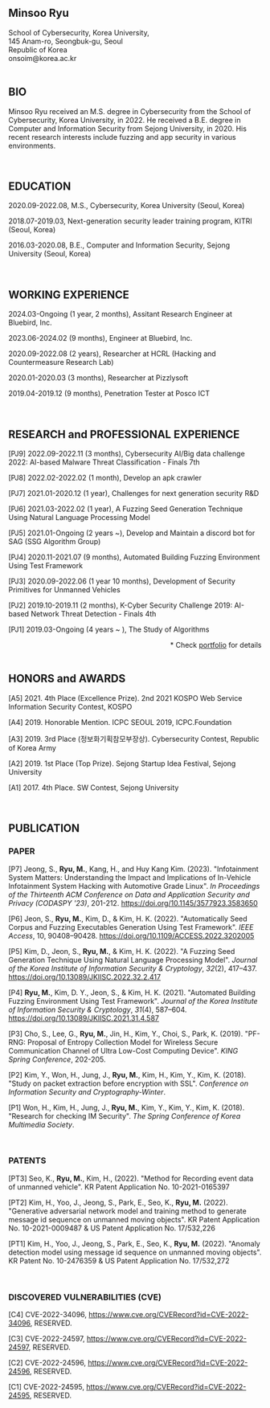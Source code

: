 <div style="text-align: left">
    <h2>
        Minsoo Ryu
    </h2>
    School of Cybersecurity, Korea University,<br>
    145 Anam-ro, Seongbuk-gu, Seoul<br>
    Republic of Korea<br>
    onsoim@korea.ac.kr<br>
</div>

<br>

## BIO

Minsoo Ryu received an M.S. degree in Cybersecurity from the School of Cybersecurity, Korea University, in 2022. He received a B.E. degree in Computer and Information Security from Sejong University, in 2020. His recent research interests include fuzzing and app security in various environments.

<br>

## EDUCATION

2020.09-2022.08, M.S., Cybersecurity, Korea University (Seoul, Korea)

2018.07-2019.03, Next-generation security leader training program, KITRI (Seoul, Korea)

2016.03-2020.08, B.E., Computer and Information Security, Sejong University (Seoul, Korea)

<br>

## WORKING EXPERIENCE

2024.03-Ongoing (1 year, 2 months), Assitant Research Engineer at Bluebird, Inc.

2023.06-2024.02 (9 months), Engineer at Bluebird, Inc.

2020.09-2022.08 (2 years), Researcher at HCRL (Hacking and Countermeasure Research Lab)

2020.01-2020.03 (3 months), Researcher at Pizzlysoft

2019.04-2019.12 (9 months), Penetration Tester at Posco ICT

<br>

## RESEARCH and PROFESSIONAL EXPERIENCE<!-- (SELECTED) -->

[PJ9] 2022.09-2022.11 (3 months), Cybersecurity AI/Big data challenge 2022: AI-based Malware Threat Classification - Finals 7th

[PJ8] 2022.02-2022.02 (1 month), Develop an apk crawler

[PJ7] 2021.01-2020.12 (1 year), Challenges for next generation security R&D

[PJ6] 2021.03-2022.02 (1 year), A Fuzzing Seed Generation Technique Using Natural Language Processing Model

[PJ5] 2021.01-Ongoing (2 years ~), Develop and Maintain a discord bot for SAG (SSG Algorithm Group)

[PJ4] 2020.11-2021.07 (9 months), Automated Building Fuzzing Environment Using Test Framework

[PJ3] 2020.09-2022.06 (1 year 10 months), Development of Security Primitives for Unmanned Vehicles

[PJ2] 2019.10-2019.11 (2 months), K-Cyber Security Challenge 2019: AI-based Network Threat Detection - Finals 4th

[PJ1] 2019.03-Ongoing (4 years ~ ), The Study of Algorithms

<div style="text-align: right">
    * Check <a href="https://onsoim.notion.site/80ab8146fff94083906fa344cd7f9959">portfolio</a> for details 
</div>

<br>

## HONORS and AWARDS

<!-- 년도, 상이름, 수역 기관 -->

[A5] 2021. 4th Place (Excellence Prize). 2nd 2021 KOSPO Web Service Information Security Contest, KOSPO

[A4] 2019. Honorable Mention. ICPC SEOUL 2019, ICPC.Foundation

[A3] 2019. 3rd Place (정보화기획참모부장상). Cybersecurity Contest, Republic of Korea Army

[A2] 2019. 1st Place (Top Prize). Sejong Startup Idea Festival, Sejong University

[A1] 2017. 4th Place. SW Contest, Sejong University

<br>

## PUBLICATION

### PAPER

<!-- APA style -->

[P7] Jeong, S., **Ryu, M.**, Kang, H., and Huy Kang Kim. (2023). "Infotainment System Matters: Understanding the Impact and Implications of In-Vehicle Infotainment System Hacking with Automotive Grade Linux". *In Proceedings of the Thirteenth ACM Conference on Data and Application Security and Privacy (CODASPY '23)*, 201-212. https://doi.org/10.1145/3577923.3583650

[P6] Jeon, S., **Ryu, M.**, Kim, D., & Kim, H. K. (2022). "Automatically Seed Corpus and Fuzzing Executables Generation Using Test Framework". *IEEE Access*, 10, 90408–90428. https://doi.org/10.1109/ACCESS.2022.3202005

[P5] Kim, D., Jeon, S., **Ryu, M.**, & Kim, H. K. (2022). "A Fuzzing Seed Generation Technique Using Natural Language Processing Model". *Journal of the Korea Institute of Information Security & Cryptology*, *32*(2), 417–437. https://doi.org/10.13089/JKIISC.2022.32.2.417

[P4] **Ryu, M.**, Kim, D. Y., Jeon, S., & Kim, H. K. (2021). "Automated Building Fuzzing Environment Using Test Framework". *Journal of the Korea Institute of Information Security & Cryptology*, *31*(4), 587–604. https://doi.org/10.13089/JKIISC.2021.31.4.587

[P3] Cho, S., Lee, G., **Ryu, M.**, Jin, H., Kim, Y., Choi, S., Park, K. (2019). "PF-RNG: Proposal of Entropy Collection Model for Wireless Secure Communication Channel of Ultra Low-Cost Computing Device". *KING Spring Conference*, 202-205.

[P2] Kim, Y., Won, H., Jung, J., **Ryu, M.**, Kim, H., Kim, Y., Kim, K. (2018). "Study on packet extraction before encryption with SSL". *Conference on Information Security and Cryptography-Winter*.

[P1] Won, H., Kim, H., Jung, J., **Ryu, M.**, Kim, Y., Kim, Y., Kim, K. (2018). "Research for checking IM Security". *The Spring Conference of Korea Multimedia Society*.

<br>

### PATENTS

<!-- 발명자. (특허연도). 특허명. 특허라이센스 -->

[PT3] Seo, K., **Ryu, M.**, Kim, H., (2022). "Method for Recording event data of unmanned vehicle". KR Patent Application No. 10-2021-0165397

[PT2] Kim, H., Yoo, J., Jeong, S., Park, E., Seo, K., **Ryu, M.** (2022). "Generative adversarial network model and training method to generate message id sequence on unmanned moving objects". KR Patent Application No. 10-2021-0009487 & US Patent Application No. 17/532,226

[PT1] Kim, H., Yoo, J., Jeong, S., Park, E., Seo, K., **Ryu, M.** (2022). "Anomaly detection model using message id sequence on unmanned moving objects". KR Patent No. 10-2476359 & US Patent Application No. 17/532,272

<br>

### DISCOVERED VULNERABILITIES (CVE)

[C4] CVE-2022-34096, https://www.cve.org/CVERecord?id=CVE-2022-34096, RESERVED.

[C3] CVE-2022-24597, https://www.cve.org/CVERecord?id=CVE-2022-24597, RESERVED.

[C2] CVE-2022-24596, https://www.cve.org/CVERecord?id=CVE-2022-24596, RESERVED.

[C1] CVE-2022-24595, https://www.cve.org/CVERecord?id=CVE-2022-24595, RESERVED.
